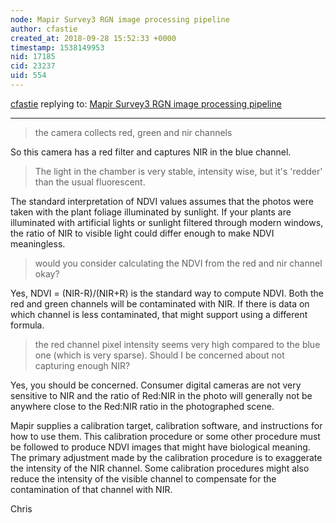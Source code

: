 ```yaml
---
node: Mapir Survey3 RGN image processing pipeline
author: cfastie
created_at: 2018-09-28 15:52:33 +0000
timestamp: 1538149953
nid: 17185
cid: 23237
uid: 554
---
```




[cfastie](../profile/cfastie) replying to: [Mapir Survey3 RGN image processing pipeline](../notes/mrodriguezorejuela/09-28-2018/mapir-survey3-rgn-image-processing-pipeline)

----
> the camera collects red, green and nir channels 

So this camera has a red filter and captures NIR in the blue channel.

> The light in the chamber is very stable, intensity wise, but it's 'redder' than the usual fluorescent.

The standard interpretation of NDVI values assumes that the photos were taken with the plant foliage illuminated by sunlight. If your plants are illuminated with artificial lights or sunlight filtered through modern windows, the ratio of NIR to visible light could differ enough to make NDVI meaningless.

>  would you consider calculating the NDVI from the red and nir channel okay?

Yes, NDVI = (NIR-R)/(NIR+R) is the standard way to compute NDVI. Both the red and green channels will be contaminated with NIR. If there is data on which channel is less contaminated, that might support using a different formula.

>  the red channel pixel intensity seems very high compared to the blue one (which is very sparse). Should I be concerned about not capturing enough NIR?

Yes, you should be concerned. Consumer digital cameras are not very sensitive to NIR and the ratio of Red:NIR in the photo will generally not be anywhere close to the Red:NIR ratio in the photographed scene.

Mapir supplies a calibration target, calibration software, and instructions for how to use them. This calibration procedure or some other procedure must be followed to produce NDVI images that might have biological meaning. The primary adjustment made by the calibration procedure is to exaggerate the intensity of the NIR channel. Some calibration procedures might also reduce the intensity of the visible channel to compensate for the contamination of that channel with NIR.


Chris